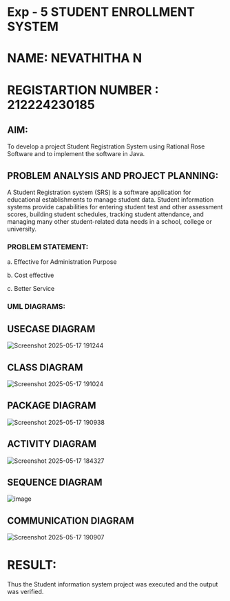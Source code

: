 # Exp - 5 STUDENT ENROLLMENT SYSTEM
# NAME: NEVATHITHA N
# REGISTARTION  NUMBER : 212224230185

## AIM:

To develop a project Student Registration System using Rational Rose Software and to
implement the software in Java.

##  PROBLEM ANALYSIS AND PROJECT PLANNING:

A Student Registration system (SRS) is a software application for educational
establishments to manage student data. Student information systems provide capabilities for
entering student test and other assessment scores, building student schedules, tracking student
attendance, and managing many other student-related data needs in a school, college or
university.

### PROBLEM STATEMENT:

a. Effective for Administration Purpose

b. Cost effective

c. Better Service

### UML DIAGRAMS:

## USECASE DIAGRAM 

![Screenshot 2025-05-17 191244](https://github.com/user-attachments/assets/ca5c096a-10c0-40b3-bc8a-94100055ffbc)

## CLASS DIAGRAM

![Screenshot 2025-05-17 191024](https://github.com/user-attachments/assets/907f575d-5129-4cab-b143-6f32f0b31be9)

## PACKAGE DIAGRAM

![Screenshot 2025-05-17 190938](https://github.com/user-attachments/assets/90448175-8831-485b-847c-de21ec3f38c3)

## ACTIVITY DIAGRAM

![Screenshot 2025-05-17 184327](https://github.com/user-attachments/assets/3e7fbe3e-73ea-4831-8792-31edfe62a893)

## SEQUENCE DIAGRAM

![image](https://github.com/user-attachments/assets/7d26b584-bb83-48e8-a79e-12cefb0c1f19)

## COMMUNICATION DIAGRAM

![Screenshot 2025-05-17 190907](https://github.com/user-attachments/assets/ac4fffca-8a25-4480-9006-ceaae803aac8)


# RESULT:
Thus the Student information system project was executed and the output was
verified.
